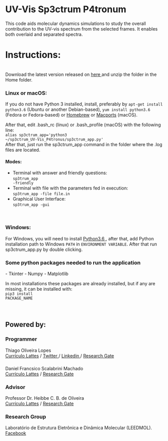 
<h1>UV-Vis Sp3ctrum P4tronum</h1>

<p>This code aids molecular dynamics simulations to study the overall contribution to the UV-vis spectrum from the selected frames. It enables both overlaid and separated spectra.</p>

<h1>Instructions:</h1>
<br>
Download the latest version released on <a href="https://github.com/lopesth/https://github.com/lopesth/UV-Vis-Sp3ctrum-P4tronus/archive/2.0.1.zip"> here </a> and unzip the folder in the Home folder.
<br>
<h3>Linux or macOS:</h3>
If you do not have Python 3 installed, install, preferably by <code>apt-get install python3.6</code> (Ubuntu or another Debian-based), <code>yum install python3.6</code> (Fedora or Fedora-based) or <a href="https://brew.sh/index_pt-br.html">Homebrew<a> or <a href="https://www.macports.org">Macports<a> (macOS).

After that, edit .bash_rc (linux) or .bash_profile (macOS) with the following line:<br>
<code>alias sp3ctrum_app='python3 ~/sp3ctrum_UV-Vis_P4tronus/sp3ctrum_app.py'</code>
<br>
After that, just run the sp3ctrum_app command in the folder where the .log files are located.
<h4>Modes:</h4>

- Terminal with answer and friendly questions:<br>
<code>sp3trum_app -friendly</code>
- Terminal with file with the parameters fed in execution:<br>
<code>sp3trum_app -file file.in</code>
- Graphical User Interface:<br>
<code>sp3trum_app -gui</code>

<br>
<h3>Windows:</h3>
For Windows, you will need to install <a href="https://www.python.org/ftp/python/3.6.3/python-3.6.3-amd64.exe"> Python3.6 </a>, after that, add Python installation path to Windows <code>PATH</code> in <code>ENVIRONMENT VARIABLE</code>.
After that run sp3ctrum_app.py by double clicking.

<h3>Some python packages needed to run the application</h3>
- Tkinter
- Numpy
- Matplotlib


In most installations these packages are already installed, but if any are missing, it can be installed with:<br>
<code>pip3 install PACKAGE_NAME</code>
<br><br><br>
<h2>Powered by:</h2>
<h3>Programmer</h3>
Thiago Oliveira Lopes<br>
<a href="http://lattes.cnpq.br/8870631835172791"> Currículo Lattes</a> / <a href="https://twitter.com/thiago_o_lopes"> Twitter </a> / <a href="https://www.linkedin.com/in/thiago-lopes-1972b270"> Linkedin </a> / <a href="https://www.researchgate.net/profile/Thiago_Lopes2"> Research Gate</a>
<h3></h3>
Daniel Francsico Scalabrini Machado<br>
<a href="http://lattes.cnpq.br/9791047274773689"> Currículo Lattes</a> / <a href="https://www.researchgate.net/profile/Daniel_Francisco_Machado">Research Gate</a>
<h3>Advisor</h3>
Professor Dr. Heibbe C. B. de Oliveira<br>
<a href="http://lattes.cnpq.br/5995553993631378"> Currículo Lattes</a>  / <a href="https://www.researchgate.net/profile/Heibbe_De_Oliveira2">Research Gate</a>
<h3>Research Group</h3>
Laboratório de Estrutura Eletrônica e Dinâmica Molecular (LEEDMOL).
<a href="https://www.facebook.com/leedmol/" > Facebook </a>
